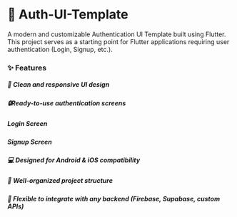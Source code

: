 # 🚀 Auth-UI-Template
A modern and customizable Authentication UI Template built using Flutter. This project serves as a starting point for Flutter applications requiring user authentication (Login, Signup, etc.).

### ✨ Features
##### 📱 Clean and responsive UI design
##### 🔒Ready-to-use authentication screens
##### Login Screen
##### Signup Screen
##### 💻 Designed for Android & iOS compatibility
##### 📂 Well-organized project structure
##### 🧩 Flexible to integrate with any backend (Firebase, Supabase, custom APIs)
